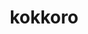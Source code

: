 ---
layout: home

title: kokkoro
titleTemplate: とある咕咕の QQ 机器人框架

hero:
  name: kokkoro
  text: (OxO)?!...
  tagline: とある咕咕の QQ 机器人框架
  image:
    src: /kokkoro.png
    alt: kokkoro

  actions:
    - theme: brand
      text: 快速上手
      link: /guide/introduce
    - theme: alt
      text: 在 GitHub 查看
      link: https://github.com/kokkorojs/kokkoro

features:
  - title: 简单
    details: 友好的 cli 工具，配置文件全由命令自动构建，无需手动编辑修改
  - title: 轻便
    details: 仅基于 node 环境，不用安装任何第三方软件（mirai、cqhttp 等）
  - title: 高效
    details: 日益完善的 web 服务，可通过 admin 和 api 快速管理程序
  - title: 灵活
    details: 插件完全兼容 ts 与 js 开发，支持热重载，对于开发者而言事半功倍
---